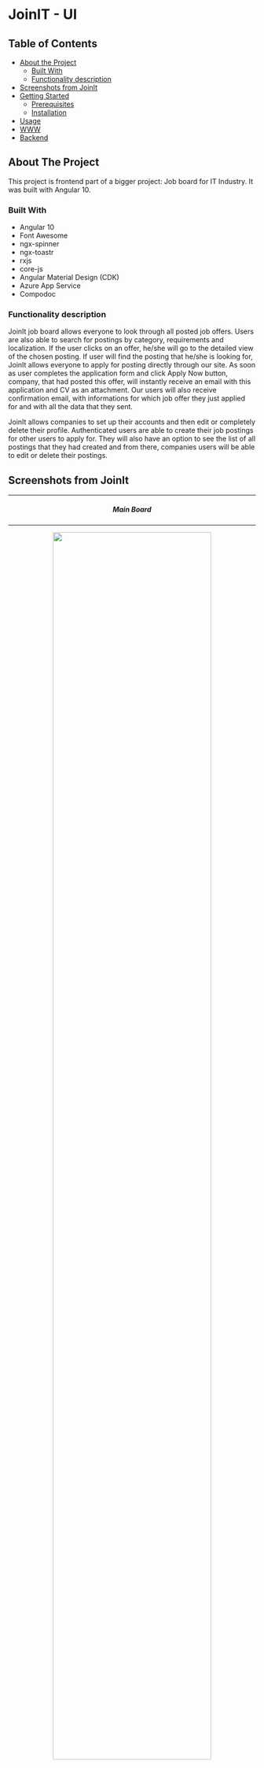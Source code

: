 <h1>JoinIT - UI</h1>

<!-- TABLE OF CONTENTS -->
## Table of Contents

* [About the Project](#about-the-project)
  * [Built With](#built-with)
  * [Functionality description](#functionality-description)
* [Screenshots from JoinIt](#screenshots-from-joinit)
* [Getting Started](#getting-started)
  * [Prerequisites](#prerequisites)
  * [Installation](#installation)
* [Usage](#usage)
* [WWW](#www)
* [Backend](#backend)


<!-- ABOUT THE PROJECT -->
## About The Project
This project is frontend part of a bigger project: Job board for IT Industry. It was built with Angular 10.

### Built With
* Angular 10
* Font Awesome
* ngx-spinner
* ngx-toastr
* rxjs 
* core-js
* Angular Material Design (CDK)
* Azure App Service
* Compodoc

### Functionality description
JoinIt job board allows everyone to look through all posted job offers. Users are also able to search for postings by category, requirements and localization. If the user clicks on an offer, he/she will go to the detailed view of the chosen posting. If user will find the posting that he/she is looking for, JoinIt allows everyone to apply for posting directly through our site. As soon as user completes the application form and click Apply Now button, company, that had posted this offer, will instantly receive an email with this application and CV as an attachment. Our users will also receive confirmation email, with informations for which job offer they just applied for and with all the data that they sent.

JoinIt allows companies to set up their accounts and then edit or completely delete their profile. Authenticated users are able to create their job postings for other users to apply for. They will also have an option to see the list of all postings that they had created and from there, companies users will be able to edit or delete their postings.

## Screenshots from JoinIt
<hr>
<h5 align="center"> Main Board </h5>
<hr>
<p align="center">
  <img src="Screenshots/BoardView.png" width="80%">
</p>
<hr>
<h5 align="center"> Postings </h5>
<hr>
<p align="center">
  <img src="Screenshots/PostingDetailsAndApplyForm.png" width="60%">
</p>
  <hr>
<p align="center">
  <img src="Screenshots/PostingForm.png" width="60%">
</p>
<hr>
<h5 align="center"> Account Views </h5>
<hr>
<p align="center">
  <img src="Screenshots/RegistrationForm.png" width="60%">
</p>
<hr>
<p align="center">
  <img src="Screenshots/AccountDetails.png" width="60%">
</p>
<hr>
<p align="center">
  <img src="Screenshots/YourPostingsView.png" width="60%">
</p>
<hr>
<h5 align="center"> 404 View </h5>
<hr>
<p align="center">
  <img src="Screenshots/404View.png" width="60%">
</p>

<!-- GETTING STARTED  -->
## Getting Started

To get a local copy up and running follow these simple steps:

### Prerequisites
* IDE
* Browser

### Installation


#### For Local
1. Clone the repo
```sh
git clone https://github.com/ProjektyGrupowe/JoinIT-UI.git
```

<!-- USAGE EXAMPLES -->
## Usage
For usage examples please refer to the [Live Documentation](https://projektygrupowe.github.io/overview.html)

## WWW
* JoinIt website: https://joinitui.azurewebsites.net/

## Backend
* Github: https://github.com/ProjektyGrupowe/JoinItAPI
